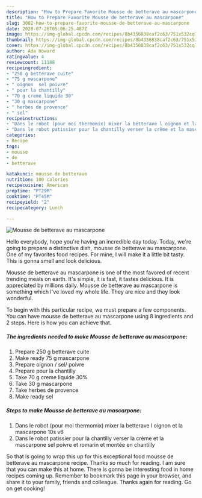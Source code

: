 ```yaml
---
description: "How to Prepare Favorite Mousse de betterave au mascarpone"
title: "How to Prepare Favorite Mousse de betterave au mascarpone"
slug: 3082-how-to-prepare-favorite-mousse-de-betterave-au-mascarpone
date: 2020-07-26T05:06:25.487Z
image: https://img-global.cpcdn.com/recipes/8b4356838caf2c63/751x532cq70/mousse-de-betterave-au-mascarpone-photo-principale-de-la-recette.jpg
thumbnail: https://img-global.cpcdn.com/recipes/8b4356838caf2c63/751x532cq70/mousse-de-betterave-au-mascarpone-photo-principale-de-la-recette.jpg
cover: https://img-global.cpcdn.com/recipes/8b4356838caf2c63/751x532cq70/mousse-de-betterave-au-mascarpone-photo-principale-de-la-recette.jpg
author: Ada Howard
ratingvalue: 4
reviewcount: 11188
recipeingredient:
- "250 g betterave cuite"
- "75 g mascarpone"
- " oignon  sel poivre"
- " pour la chantilly"
- "70 g creme liquide 30"
- "30 g mascarpone"
- " herbes de provence"
- " sel"
recipeinstructions:
- "Dans le robot (pour moi thermomix) mixer la betterave l oignon et la mascarpone 10s v6"
- "Dans le robot patissier pour la chantilly verser la crème et la mascarpone sel poivre et romarin et montée en chantilly"
categories:
- Recipe
tags:
- mousse
- de
- betterave

katakunci: mousse de betterave 
nutrition: 100 calories
recipecuisine: American
preptime: "PT29M"
cooktime: "PT45M"
recipeyield: "2"
recipecategory: Lunch

---
```



![Mousse de betterave au mascarpone](https://img-global.cpcdn.com/recipes/8b4356838caf2c63/751x532cq70/mousse-de-betterave-au-mascarpone-photo-principale-de-la-recette.jpg)

Hello everybody, hope you're having an incredible day today. Today, we're going to prepare a distinctive dish, mousse de betterave au mascarpone. One of my favorites food recipes. For mine, I will make it a little bit tasty. This is gonna smell and look delicious.



Mousse de betterave au mascarpone is one of the most favored of recent trending meals on earth. It's simple, it is fast, it tastes delicious. It is appreciated by millions daily. Mousse de betterave au mascarpone is something which I've loved my whole life. They are nice and they look wonderful.


To begin with this particular recipe, we must prepare a few components. You can have mousse de betterave au mascarpone using 8 ingredients and 2 steps. Here is how you can achieve that.

<!--inarticleads1-->

##### The ingredients needed to make Mousse de betterave au mascarpone:

1. Prepare 250 g betterave cuite
1. Make ready 75 g mascarpone
1. Prepare  oignon / sel/ poivre
1. Prepare  pour la chantilly
1. Take 70 g creme liquide 30%
1. Take 30 g mascarpone
1. Take  herbes de provence
1. Make ready  sel




<!--inarticleads2-->

##### Steps to make Mousse de betterave au mascarpone:

1. Dans le robot (pour moi thermomix) mixer la betterave l oignon et la mascarpone 10s v6
1. Dans le robot patissier pour la chantilly verser la crème et la mascarpone sel poivre et romarin et montée en chantilly




So that is going to wrap this up for this exceptional food mousse de betterave au mascarpone recipe. Thanks so much for reading. I am sure that you can make this at home. There is gonna be interesting food in home recipes coming up. Remember to bookmark this page in your browser, and share it to your family, friends and colleague. Thanks again for reading. Go on get cooking!
